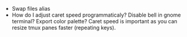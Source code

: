 * Swap files alias
* How do I adjust caret speed programmaticaly? Disable bell in gnome terminal? Export color palette? Caret speed is important as you can resize tmux panes faster (repeating keys).
